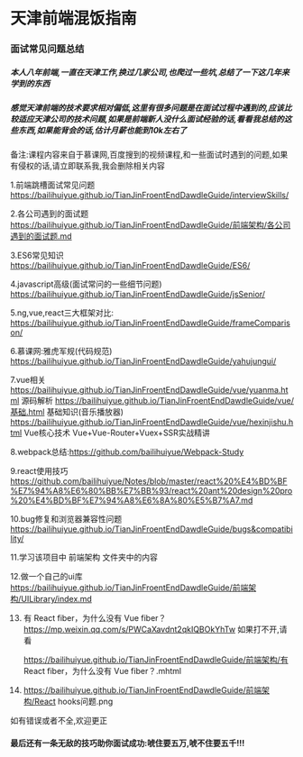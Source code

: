 # 天津前端混饭指南
###  面试常见问题总结

##### 本人八年前端,一直在天津工作,换过几家公司,也爬过一些坑,总结了一下这几年来学到的东西

##### 感觉天津前端的技术要求相对偏低,这里有很多问题是在面试过程中遇到的,应该比较适应天津公司的技术问题,如果是前端新人没什么面试经验的话,看看我总结的这些东西,如果能背会的话,估计月薪也能到10k左右了

备注:课程内容来自于慕课网,百度搜到的视频课程,和一些面试时遇到的问题,如果有侵权的话,请立即联系我,我会删除相关内容

1.前端跳槽面试常见问题
https://bailihuiyue.github.io/TianJinFroentEndDawdleGuide/interviewSkills/

2.各公司遇到的面试题
https://bailihuiyue.github.io/TianJinFroentEndDawdleGuide/前端架构/各公司遇到的面试题.md

3.ES6常见知识
https://bailihuiyue.github.io/TianJinFroentEndDawdleGuide/ES6/

4.javascript高级(面试常问的一些细节问题)
https://bailihuiyue.github.io/TianJinFroentEndDawdleGuide/jsSenior/

5.ng,vue,react三大框架对比:
https://bailihuiyue.github.io/TianJinFroentEndDawdleGuide/frameComparison/

6.慕课网:雅虎军规(代码规范)
https://bailihuiyue.github.io/TianJinFroentEndDawdleGuide/yahujungui/

7.vue相关
https://bailihuiyue.github.io/TianJinFroentEndDawdleGuide/vue/yuanma.html 源码解析
https://bailihuiyue.github.io/TianJinFroentEndDawdleGuide/vue/基础.html 基础知识(音乐播放器)
https://bailihuiyue.github.io/TianJinFroentEndDawdleGuide/vue/hexinjishu.html Vue核心技术 Vue+Vue-Router+Vuex+SSR实战精讲

8.webpack总结:https://github.com/bailihuiyue/Webpack-Study

9.react使用技巧
https://github.com/bailihuiyue/Notes/blob/master/react%20%E4%BD%BF%E7%94%A8%E6%80%BB%E7%BB%93/react%20ant%20design%20pro%20%E4%BD%BF%E7%94%A8%E6%8A%80%E5%B7%A7.md

10.bug修复和浏览器兼容性问题
https://bailihuiyue.github.io/TianJinFroentEndDawdleGuide/bugs&compatibility/

11.学习该项目中 前端架构 文件夹中的内容

12.做一个自己的ui库
https://bailihuiyue.github.io/TianJinFroentEndDawdleGuide/前端架构/UILibrary/index.md

13. 有 React fiber，为什么没有 Vue fiber？
    https://mp.weixin.qq.com/s/PWCaXavdnt2qkIQBOkYhTw 如果打不开,请看

    https://bailihuiyue.github.io/TianJinFroentEndDawdleGuide/前端架构/有 React fiber，为什么没有 Vue fiber？.mhtml
13. https://bailihuiyue.github.io/TianJinFroentEndDawdleGuide/前端架构/React hooks问题.png
    

如有错误或者不全,欢迎更正

#### 最后还有一条无敌的技巧助你面试成功:唬住要五万,唬不住要五千!!!